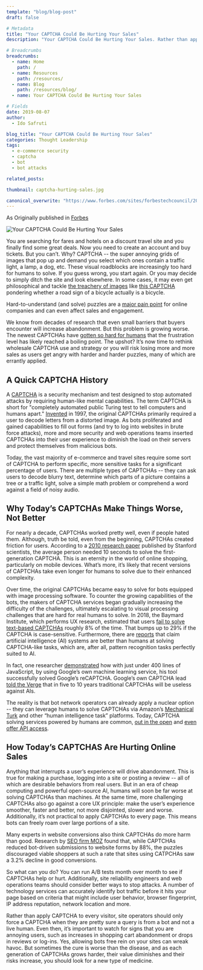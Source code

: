 ```yaml
---
template: "blog/blog-post"
draft: false

# Metadata
title: "Your CAPTCHA Could Be Hurting Your Sales"
description: "Your CAPTCHA Could Be Hurting Your Sales. Rather than apply CAPTCHA to every visitor, site operators should only force a CAPTCHA when they are pretty sure a query is from a bot and not a live human."

# Breadcrumbs
breadcrumbs:
  - name: Home
    path: /
  - name: Resources
    path: /resources/
  - name: Blog
    path: /resources/blog/
  - name: Your CAPTCHA Could Be Hurting Your Sales

# Fields
date: 2019-08-07
author:
  - Ido Safruti

blog_title: "Your CAPTCHA Could Be Hurting Your Sales"
categories: Thought Leadership
tags:
  - e-commerce security
  - captcha
  - bot
  - bot attacks

related_posts:

thumbnail: captcha-hurting-sales.jpg

canonical_overwrite: "https://www.forbes.com/sites/forbestechcouncil/2019/08/07/your-captcha-could-be-hurting-your-sales/#416253b433c8"
---
```


As Originally published in [Forbes](https://www.forbes.com/sites/forbestechcouncil/2019/08/07/your-captcha-could-be-hurting-your-sales/#416253b433c8)

![Your CAPTCHA Could Be Hurting Your Sales](/assets/images/blog/captcha-hurting-sales.jpg)<br>

You are searching for fares and hotels on a discount travel site and you finally find some great deals. Now you need to create an account and buy tickets. But you can’t. Why? CAPTCHA -- the super annoying grids of images that pop up and demand you select which ones contain a traffic light, a lamp, a dog, etc. These visual roadblocks are increasingly too hard for humans to solve. If you guess wrong, you start again. Or you may decide to simply ditch the site and look elsewhere. In some cases, it may even get philosophical and tackle [the treachery of images](https://www.renemagritte.org/the-treachery-of-images.jsp) like [this CAPTCHA](https://storage.googleapis.com/ext-blogs/captcha-bicycle.jpg) pondering whether a road sign of a bicycle actually is a bicycle.

Hard-to-understand (and solve) puzzles are a [major pain point](https://www.retaildive.com/ex/mobilecommercedaily/ticketmaster-eliminates-captcha-biggest-pain-point-for-mobile-ticket-purchases) for online companies and can even affect sales and engagement.

We know from decades of research that even small barriers that buyers encounter will increase abandonment. But this problem is growing worse. The newest CAPTCHAs have [gotten so hard for humans](https://www.digitalinformationworld.com/2019/02/captchas-are-getting-harder-because-artificial-intelligence-is-getting-smarter.html) that the frustration level has likely reached a boiling point. The upshot? It’s now time to rethink wholesale CAPTCHA use and strategy or you will risk losing more and more sales as users get angry with harder and harder puzzles, many of which are errantly applied.

## A Quick CAPTCHA History

A [CAPTCHA](https://www.lifewire.com/what-is-captcha-3486183) is a security mechanism and test designed to stop automated attacks by requiring human-like mental capabilities. The term CAPTCHA is short for "completely automated public Turing test to tell computers and humans apart." [Invented](http://www.informit.com/blogs/blog.aspx?uk=Why-Are-CAPTCHAs-So-Awful) in 1997, the original CAPTCHAs primarily required a user to decode letters from a distorted image. As bots proliferated and gained capabilities to fill out forms (and try to log into websites in brute force attacks), more and more security and web operations teams inserted CAPTCHAs into their user experience to diminish the load on their servers and protect themselves from malicious bots.

Today, the vast majority of e-commerce and travel sites require some sort of CAPTCHA to perform specific, more sensitive tasks for a significant percentage of users. There are multiple types of CAPTCHAs -- they can ask users to decode blurry text, determine which parts of a picture contains a tree or a traffic light, solve a simple math problem or comprehend a word against a field of noisy audio.

## Why Today’s CAPTCHAs Make Things Worse, Not Better

For nearly a decade, CAPTCHAs worked pretty well, even if people hated them. Although, truth be told, even from the beginning, CAPTCHAs created friction for users. According to a [2010 research paper](https://web.stanford.edu/~jurafsky/burszstein_2010_captcha.pdf) published by Stanford scientists, the average person needed 10 seconds to solve the first-generation CAPTCHA. This is an eternity in the world of online shopping, particularly on mobile devices. What’s more, it’s likely that recent versions of CAPTCHAs take even longer for humans to solve due to their enhanced complexity.

Over time, the original CAPTCHAs became easy to solve for bots equipped with image processing software. To counter the growing capabilities of the bots, the makers of CAPTCHA services began gradually increasing the difficulty of the challenges, ultimately escalating to visual processing challenges that are hard for real humans to solve. In 2018, the Baymard Institute, which performs UX research, estimated that users [fail to solve text-based CAPTCHAs](https://baymard.com/blog/captchas-in-checkout) roughly 8% of the time. That bumps up to 29% if the CAPTCHA is case-sensitive. Furthermore, there are [reports](https://www.abc.net.au/news/science/2017-10-27/captcha-cracking-artificial-intelligence-machine-learning/9080608) that claim artificial intelligence (AI) systems are better than humans at solving CAPTCHA-like tasks, which are, after all, pattern recognition tasks perfectly suited to AI.

In fact, one researcher [demonstrated](https://franciskim.co/cracking-googles-recaptcha-machine-learning/) how with just under 400 lines of JavaScript, by using Google’s own machine learning service, his tool successfully solved Google’s reCAPTCHA. Google’s own CAPTCHA lead [told the Verge](https://www.theverge.com/2019/2/1/18205610/google-captcha-ai-robot-human-difficult-artificial-intelligence) that in five to 10 years traditional CAPTCHAs will be useless against AIs.

The reality is that bot network operators can already apply a nuclear option -- they can leverage humans to solve CAPTCHAs via Amazon’s [Mechanical Turk](https://www.theverge.com/2019/6/12/18661657/amazon-mturk-google-captcha-robot-ai-artificial-intelligence-mechanical-turk-humans) and other “human intelligence task” platforms. Today, CAPTCHA solving services powered by humans are common, [out in the open](https://www.quora.com/What-are-some-of-the-best-CAPTCHA-solvers-online) and [even offer API access](http://scraping.pro/8-best-captcha-solving-services-and-tools/).

## How Today’s CAPTCHAS Are Hurting Online Sales

Anything that interrupts a user’s experience will drive abandonment. This is true for making a purchase, logging into a site or posting a review -- all of which are desirable behaviors from real users. But in an era of cheap computing and powerful open-source AI, humans will soon be far worse at solving CAPTCHAs than machines. At the same time, more challenging CAPTCHAs also go against a core UX principle: make the user’s experience smoother, faster and better, not more disjointed, slower and worse. Additionally, it’s not practical to apply CAPTCHAs to every page. This means bots can freely roam over large portions of a site.

Many experts in website conversions also think CAPTCHAs do more harm than good. Research by [SEO firm MOZ](https://medium.com/rareview/why-your-captcha-is-killing-conversions-f9be6fe17d1f) found that, while CAPTCHAs reduced bot-driven submissions to website forms by 88%, the puzzles discouraged viable shoppers at such a rate that sites using CATPCHAs saw a 3.2% decline in good conversions.

So what can you do? You can run A/B tests month over month to see if CAPTCHAs help or hurt. Additionally, site reliability engineers and web operations teams should consider better ways to stop attacks. A number of technology services can accurately identify bot traffic before it hits your page based on criteria that might include user behavior, browser fingerprint, IP address reputation, network location and more.

Rather than apply CAPTCHA to every visitor, site operators should only force a CAPTCHA when they are pretty sure a query is from a bot and not a live human. Even then, it’s important to watch for signs that you are annoying users, such as increases in shopping cart abandonment or drops in reviews or log-ins. Yes, allowing bots free rein on your sites can wreak havoc. But sometimes the cure is worse than the disease, and as each generation of CAPTCHAs grows harder, their value diminishes and their risks increase, you should look for a new type of medicine.
